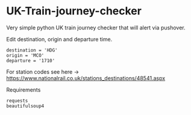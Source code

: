 # UK-Train-journey-checker

Very simple python UK train journey checker that will alert via pushover.

Edit destination, origin and departure time.

```
destination = 'HDG'
origin = 'MCO'
departure = '1710'
```

For station codes see here -> https://www.nationalrail.co.uk/stations_destinations/48541.aspx

Requirements
```
requests
beautifulsoup4
```
